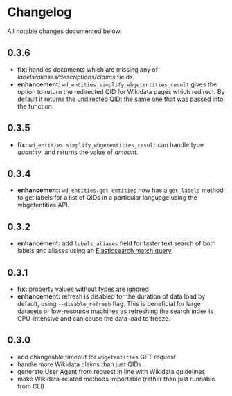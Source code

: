 # Changelog

All notable changes documented below.

## 0.3.6

- **fix:** handles documents which are missing any of *labels/aliases/descriptions/claims* fields.
- **enhancement:** `wd_entities.simplify_wbgetentities_result` gives the option to return the redirected QID for Wikidata pages which redirect. By default it returns the undirected QID: the same one that was passed into the function.

## 0.3.5

- **fix:** `wd_entities.simplify_wbgetentities_result` can handle type *quantity*, and returns the value of *amount*.

## 0.3.4

- **enhancement:** `wd_entities.get_entities` now has a `get_labels` method to get labels for a list of QIDs in a particular language using the wbgetentities API.

## 0.3.2

- **enhancement:** add `labels_aliases` field for faster text search of both labels and aliases using an [Elasticsearch match query](https://www.elastic.co/guide/en/elasticsearch/reference/current/query-dsl-match-query.html)

## 0.3.1

- **fix:** property values without types are ignored
- **enhancement:** refresh is disabled for the duration of data load by default, using `--disable_refresh` flag. This is beneficial for large datasets or low-resource machines as refreshing the search index is CPU-intensive and can cause the data load to freeze.

## 0.3.0

- add changeable timeout for `wbgetentities` GET request
- handle more Wikidata claims than just QIDs
- generate User Agent from request in line with Wikidata guidelines
- make Wikidata-related methods importable (rather than just runnable from CLI)
